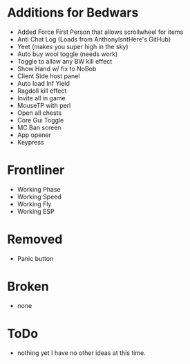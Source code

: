 # Additions for Bedwars
* Added Force First Person that allows scrollwheel for items
* Anti Chat Log (Loads from AnthonyIsntHere's GitHub)
* Yeet (makes you super high in the sky)
* Auto buy wool toggle (needs work)
* Toggle to allow any BW kill effect
* Show Hand w/ fix to NoBob
* Client Side host panel
* Auto load Inf Yield
* Ragdoll kill effect
* Invite all in game
* MouseTP with perl
* Open all chests
* Core Gui Toggle
* MC Ban screen
* App opener
* Keypress

# Frontliner
* Working Phase
* Working Speed
* Working Fly
* Working ESP

# Removed 
- Panic button

# Broken
* none

# ToDo
* nothing yet I have no other ideas at this time.